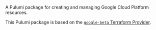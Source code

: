 A Pulumi package for creating and managing Google Cloud Platform resources.

This Pulumi package is based on the [`google-beta` Terraform Provider](https://github.com/terraform-providers/terraform-provider-google-beta).
